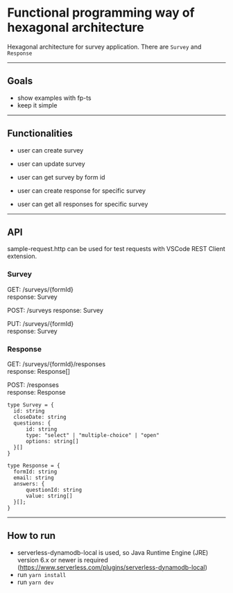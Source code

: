 # Functional programming way of hexagonal architecture

Hexagonal architecture for survey application. There are `Survey` and `Response`

---

## Goals

- show examples with fp-ts
- keep it simple

---

## Functionalities

- user can create survey
- user can update survey
- user can get survey by form id

- user can create response for specific survey
- user can get all responses for specific survey

---

## API

sample-request.http can be used for test requests with VSCode REST Client extension.

### Survey

GET: /surveys/{formId}  
response: Survey

POST: /surveys
response: Survey

PUT: /surveys/{formId}  
response: Survey

### Response

GET: /surveys/{formId}/responses  
response: Response[]

POST: /responses  
response: Response

```
type Survey = {
  id: string
  closeDate: string
  questions: {
      id: string
      type: "select" | "multiple-choice" | "open"
      options: string[]
  }[]
}

```

```
type Response = {
  formId: string
  email: string
  answers: {
      questionId: string
      value: string[]
  }[];
}
```

---

## How to run

- serverless-dynamodb-local is used, so Java Runtime Engine (JRE) version 6.x or newer is required (https://www.serverless.com/plugins/serverless-dynamodb-local)
- run `yarn install`
- run `yarn dev`
